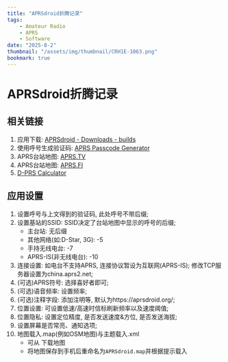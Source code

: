 ```yaml
---
title: "APRSdroid折腾记录"
tags:
    - Amateur Radio
    - APRS
    - Software
date: "2025-8-2"
thumbnail: "/assets/img/thumbnail/CRH1E-1063.png"
bookmark: true
---
```

# APRSdroid折腾记录
## 相关链接
1. 应用下载: [APRSdroid - Downloads - builds](https://aprsdroid.org/download/builds/)
2. 使用呼号生成验证码: [APRS Passcode Generator](https://apps.magicbug.co.uk/passcode/)
3. APRS台站地图: [APRS.TV](https://aprs.tv/)
4. APRS台站地图: [APRS.FI](https://aprs.fi/)
5. [D-PRS Calculator](https://www.aprs-is.net/DPRSCalc.aspx)
## 应用设置
1. 设置呼号与上文得到的验证码, 此处呼号不带后缀;
2. 设置基站的SSID: SSID决定了台站地图中显示的呼号的后缀;
   - 主台站: 无后缀
   - 其他网络(如:D-Star, 3G): -5
   - 手持无线电台: -7
   - APRS-IS(非无线电台): -10 
3. 连接设置: 如电台不支持APRS, 连接协议暂设为互联网(APRS-IS); 修改TCP服务器设置为china.aprs2.net;
4. (可选)APRS符号: 选择喜好者即可;
5. (可选)语音频率: 设置频率;
6. (可选)注释字段: 添加注明等, 默认为https://aprsdroid.org/;
7. 位置设置: 可设置低速/高速时信标刷新频率以及速度阈值;
8. 位置隐私: 设置定位精度, 是否发送速度&方位, 是否发送海拔;
9. 设置屏幕是否常亮、通知选项;
10. 地图载入.map(例如OSM地图)与主题载入.xml
    - 可从 下载地图
    - 将地图保存到手机后重命名为`APRSdroid.map`并根据提示载入
